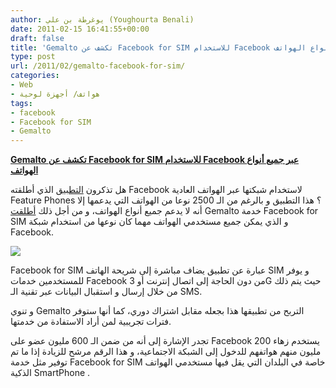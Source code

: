 ```yaml
---
author: يوغرطة بن علي (Youghourta Benali)
date: 2011-02-15 16:41:55+00:00
draft: false
title: 'Gemalto تكشف عن Facebook for SIM للاستخدام Facebook عبر جميع أنواع الهواتف '
type: post
url: /2011/02/gemalto-facebook-for-sim/
categories:
- Web
- هواتف/ أجهزة لوحية
tags:
- facebook
- Facebook for SIM
- Gemalto
---
```


**[Gemalto تكشف عن Facebook for SIM للاستخدام Facebook عبر جميع أنواع الهواتف](https://www.it-scoop.com/2011/02/gemalto-facebook-for-sim/)**


هل تذكرون [التطبيق](https://www.it-scoop.com/2011/01/facebook-dumbphone-application/) الذي أطلقته Facebook لاستخدام شبكتها عبر الهواتف العادية Feature Phones ؟ هذا التطبيق و بالرغم من الـ 2500 نوعا من الهواتف التي يدعمها إلا أنه لا يدعم جميع أنواع الهواتف، و من أجل ذلك [أطلقت](http://www.gemalto.com/php/pr_view.php?id=933) Gemalto خدمة Facebook for SIM و الذي يمكن جميع مستخدمي الهواتف مهما كان نوعها من استخدام شبكة Facebook.

[![](http://b.static.ak.fbcdn.net/rsrc.php/yR/r/iYv5KPjJjnb.png )
](https://www.it-scoop.com/2011/02/gemalto-facebook-for-sim/)

Facebook for SIM عبارة عن تطبيق يضاف مباشرة إلى شريحة الهاتف SIM و يوفر للمستخدمين خدمات Facebook من دون الحاجة إلى اتصال إنترنت أو 3G حيث يتم ذلك من خلال إرسال و استقبال البيانات عبر تقنية الـ SMS.

و تنوي Gemalto التربح من تطبيقها هذا بجعله مقابل اشتراك دوري، كما أنها ستوفر فترات تجريبية لمن أراد الاستفادة من خدمتها.

تجدر الإشارة إلى أنه من ضمن الـ 600 مليون عضو على Facebook يستخدم زهاء 200 مليون منهم هواتفهم للدخول إلى الشبكة الاجتماعية، و هذا الرقم مرشح للزيادة إذا ما تم توفير مثل خدمة Facebook for SIM خاصة في البلدان التي يقل فيها مستخدمي الهواتف الذكية SmartPhone .
